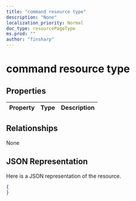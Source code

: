 ```yaml
---
title: "command resource type"
description: "None"
localization_priority: Normal
doc_type: resourcePageType
ms.prod: ""
author: "finsharp"
---
```


# command resource type

## Properties
|Property|Type|Description|
|:---|:---|:---|

## Relationships
None
## JSON Representation
Here is a JSON representation of the resource.
<!--{
  "blockType": "resource",
  "@odata.type": "microsoft.graph.command"
}-->
``` json
{
}
```



